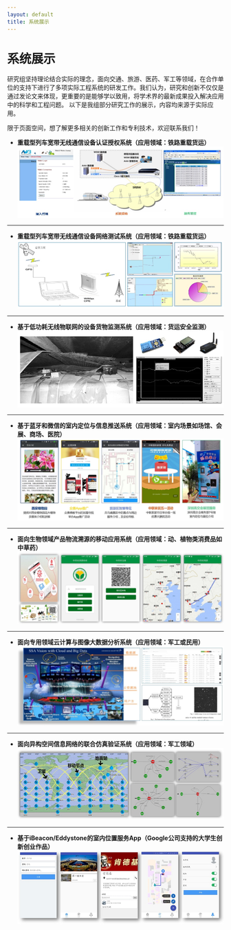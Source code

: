```yaml
---
layout: default
title: 系统展示
---
```


系统展示
=====================

研究组坚持理论结合实际的理念，面向交通、旅游、医药、军工等领域，在合作单位的支持下进行了多项实际工程系统的研发工作。我们认为，研究和创新不仅仅是通过发论文来体现，更重要的是能够学以致用，将学术界的最新成果投入解决应用中的科学和工程问题。 以下是我组部分研究工作的展示，内容均来源于实际应用。

限于页面空间，想了解更多相关的创新工作和专利技术，欢迎联系我们！

- **重载型列车宽带无线通信设备认证授权系统（应用领域：铁路重载货运）**
![](aaa.jpg)

----------

- **重载型列车宽带无线通信设备网络测试系统（应用领域：铁路重载货运）**
![](nettest.jpg)

----------

- **基于低功耗无线物联网的设备货物监测系统（应用领域：货运安全监测）**
![](wsn.jpg)

----------

- **基于蓝牙和微信的室内定位与信息推送系统（应用领域：室内场景如场馆、会展、商场、医院）**
![](ble.jpg)

----------

- **面向生物领域产品物流溯源的移动应用系统（应用领域：动、植物类消费品如中草药）**
![](trace.jpg)

----------

- **面向专用领域云计算与图像大数据分析系统（应用领域：军工或民用）**
![](ssa.jpg)

----------

- **面向异构空间信息网络的联合仿真验证系统（应用领域：军工领域）**
![](sim.jpg)

----------

- **基于iBeacon/Eddystone的室内位置服务App（Google公司支持的大学生创新创业作品）**
![](dachuang.jpg)

